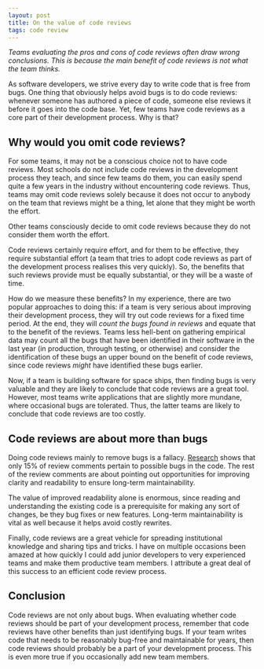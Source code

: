 ```yaml
---
layout: post
title: On the value of code reviews
tags: code review
---
```


_Teams evaluating the pros and cons of code reviews often draw wrong conclusions. This is because the main benefit of code reviews is not what the team thinks._

As software developers, we strive every day to write code that is free from bugs. One thing that obviously helps avoid bugs is to do code reviews: whenever someone has authored a piece of code, someone else reviews it before it goes into the code base. Yet, few teams have code reviews as a core part of their development process. Why is that?

## Why would you omit code reviews?
For some teams, it may not be a conscious choice not to have code reviews. Most schools do not include code reviews in the development process they teach, and since few teams do them, you can easily spend quite a few years in the industry without encountering code reviews. Thus, teams may omit code reviews solely because it does not occur to anybody on the team that reviews might be a thing, let alone that they might be worth the effort.

Other teams consciously decide to omit code reviews because they do not consider them worth the effort. 

Code reviews certainly require effort, and for them to be effective, they require substantial effort (a team that tries to adopt code reviews as part of the development process realises this very quickly). So, the benefits that such reviews provide must be equally substantial, or they will be a waste of time.

How do we measure these benefits? In my experience, there are two popular approaches to doing this: if a team is very serious about improving their development process, they will try out code reviews for a fixed time period. At the end, they will _count the bugs found in reviews_ and equate that to the benefit of the reviews. Teams less hell-bent on gathering empirical data may count all the bugs that have been identified in their software in the last year (in production, through testing, or otherwise) and consider the identification of these bugs an upper bound on the benefit of code reviews, since code reviews _might_ have identified these bugs earlier.

Now, if a team is building software for space ships, then finding bugs is very valuable and they are likely to conclude that code reviews are a great tool. However, most teams write applications that are slightly more mundane, where occasional bugs are tolerated. Thus, the latter teams are likely to conclude that code reviews are too costly.

## Code reviews are about more than bugs
Doing code reviews mainly to remove bugs is a fallacy. [Research](http://dl.acm.org/citation.cfm?id=2819015) shows that only 15% of review comments pertain to possible bugs in the code. The rest of the review comments are about pointing out opportunities for improving clarity and readability to ensure long-term maintainability.

The value of improved readability alone is enormous, since reading and understanding the existing code is a prerequisite for making any sort of changes, be they bug fixes or new features. Long-term maintainability is vital as well because it helps avoid costly rewrites.

Finally, code reviews are a great vehicle for spreading institutional knowledge and sharing tips and tricks. I have on multiple occasions been amazed at how quickly I could add junior developers to very experienced teams and make them productive team members. I attribute a great deal of this success to an efficient code review process. 

## Conclusion
Code reviews are not only about bugs. When evaluating whether code reviews should be part of your development process, remember that code reviews have other benefits than just identifying bugs. If your team writes code that needs to be reasonably bug-free and maintainable for years, then code reviews should probably be a part of your development process. This is even more true if you occasionally add new team members.
